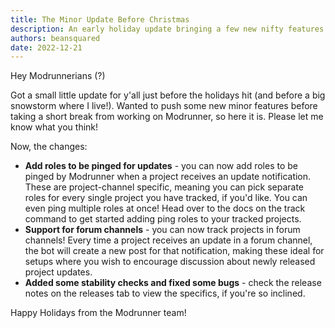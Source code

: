 ```yaml
---
title: The Minor Update Before Christmas
description: An early holiday update bringing a few new nifty features and a couple of bugfixes.
authors: beansquared
date: 2022-12-21
---
```


Hey Modrunnerians (?)

Got a small little update for y'all just before the holidays hit (and before a big snowstorm where I live!). Wanted to
push some new minor features before taking a short break from working on Modrunner, so here it is. Please let me know
what you think!

Now, the changes:

- **Add roles to be pinged for updates** - you can now add roles to be pinged by Modrunner when a project receives an
  update notification. These are project-channel specific, meaning you can pick separate roles for every single project you
  have tracked, if you'd like. You can even ping multiple roles at once! Head over to the docs on the
  track command to get started adding ping roles to your tracked projects.
- **Support for forum channels** - you can now track projects in forum channels! Every time a project receives an update
  in a forum channel, the bot will create a new post for that notification, making these ideal for setups where you wish to
  encourage discussion about newly released project updates.
- **Added some stability checks and fixed some bugs** - check the release notes on the releases tab to view
  the specifics, if you're so inclined.

Happy Holidays from the Modrunner team!
